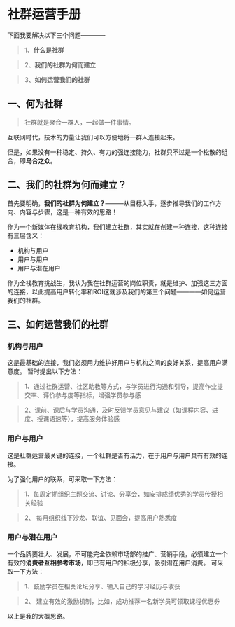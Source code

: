 # 社群运营手册

下面我要解决以下三个问题————

> 1、**什么是社群**

> 2、**我们的社群为何而建立**

> 3、**如何运营我们的社群**


## 一、何为社群
> 社群就是聚合一群人，一起做一件事情。

互联网时代，技术的力量让我们可以方便地将一群人连接起来。

但是，如果没有一种稳定、持久、有力的强连接能力，社群只不过是一个松散的组合，即**乌合之众**。



## 二、我们的社群为何而建立？

首先要明确，**我们的社群为何建立？**———从目标入手，逐步推导我们的工作方向、内容与步骤，这是一种有效的思路！

作为一个新媒体在线教育机构，我们建立社群，其实就在创建一种连接，这种连接有三层含义：
- 机构与用户
- 用户与用户
- 用户与潜在用户

作为全栈教育挑战生，我认为我在社群运营的岗位职责，就是维护、加强这三方面的连接，以此提高用户转化率和ROI这就涉及我们的第三个问题————如何运营我们的社群。

## 三、如何运营我们的社群

### 机构与用户
这是最基础的连接，我们必须用力维护好用户与机构之间的良好关系，提高用户满意度。
暂时提出以下方法：
> 1、通过社群运营、社区助教等方式，与学员进行沟通和引导，提高作业提交率、评价参与度等指标，增强学员参与感

> 2、课前、课后与学员沟通，及时反馈学员意见与建议（如课程内容、进度、授课语速等），提高服务体验感

### 用户与用户
这是社群运营最关键的连接，一个社群是否有活力，在于用户与用户具有有效的连接。

为了强化用户的联系，可采取一下方法：
> 1、每周定期组织主题交流、讨论、分享会，如安排成绩优秀的学员传授相关经验

> 2、 每月组织线下沙龙、联谊、见面会，提高用户熟悉度

### 用户与潜在用户
一个品牌要壮大、发展，不可能完全依赖市场部的推广、营销手段，必须建立一个有效的**消费者互相参考市场**，即已有用户的积极分享，吸引潜在用户消费。
可采取一下方法：
> 1、鼓励学员在相关论坛分享、输入自己的学习经历与收获

> 2、 建立有效的激励机制，比如，成功推荐一名新学员可领取课程优惠券



以上是我的大概思路。






